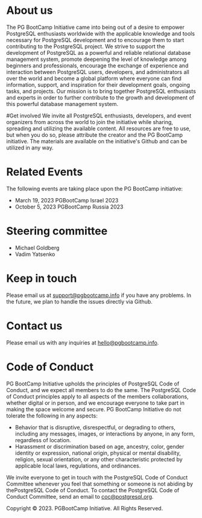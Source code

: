 # About us
The PG BootCamp Initiative came into being out of a desire to empower PostgreSQL enthusiasts worldwide with the applicable knowledge and tools necessary for  PostgreSQL development and to encourage them to start contributing to the PostgreSQL project.
We strive to support the development of PostgreSQL as a powerful and reliable relational database management system, promote deepening the level of knowledge  among beginners and professionals, encourage the exchange of experience and interaction between PostgreSQL users, developers, and administrators all over the  world and become a global platform where everyone can find information, support, and inspiration for their development goals, ongoing tasks, and projects.
Our mission is to bring together PostgreSQL enthusiasts and experts in order to further contribute to the growth and development of this powerful database 
management system.

#Get involved
We invite all PostgreSQL enthusiasts, developers, and event organizers from across the world to join the initiative while sharing, spreading and utilizing the available content.
All resources are free to use, but when you do so, please attribute the creator and the PG BootCamp initiative.
The materials are available on the initiative's Github and can be utilized in any way. 

# Related Events
The following events are taking place upon the PG BootCamp initiative:
- March 19, 2023   PGBootCamp Israel 2023
- October 5, 2023   PGBootCamp Russia 2023

# Steering committee

- Michael Goldberg
- Vadim Yatsenko

# Keep in touch
Please email us at support@pgbootcamp.info if you have any problems. In the future, we plan to handle the issues directly via Github.

# Contact us
Please email us with any inquiries at hello@pgbootcamp.info.

# Code of Conduct

PG BootCamp Initiative upholds the principles of PostgreSQL Code of Conduct, and we expect all members to do the same. The PostgreSQL Code of Conduct principles apply to all aspects of the members collaborations, whether digital or in person, and we encourage everyone to take part in making the space welcome and secure. PG BootCamp Initiative do not tolerate the following in any aspects:

- Behavior that is disruptive, disrespectful, or degrading to others, including any messages, images, or interactions by anyone, in any form, regardless of location.
- Harassment or discrimination based on age, ancestry, color, gender identity or expression, national origin, physical or mental disability, religion, sexual orientation, or any other characteristic protected by applicable local laws, regulations, and ordinances.

We invite everyone to get in touch with the PostgreSQL Code of Conduct Committee whenever you feel that something or someone is not abiding by thePostgreSQL Code of Conduct. To contact the PostgreSQL Code of Conduct Committee, send an email to coc@postgresql.org.

Copyright © 2023. PGBootCamp Initiative. All Rights Reserved.



